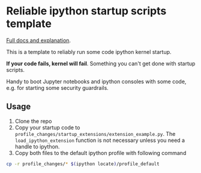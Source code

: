 # Reliable ipython startup scripts template

[Full docs and explanation](https://modelpredict.com/how-to-write-reliable-scripts-ipython/).

This is a template to reliably run some code ipython kernel startup.

**If your code fails, kernel will fail**. Something you can't get done with startup scripts.

Handy to boot Jupyter notebooks and ipython consoles with some code, e.g. for starting some security guardrails.

## Usage
1. Clone the repo
2. Copy your startup code to `profile_changes/startup_extensions/extension_example.py`. The `load_ipython_extension` function is not necessary unless you need a handle to ipython.
3. Copy both files to the default ipython profile with following command

```sh
cp -r profile_changes/* $(ipython locate)/profile_default
```
